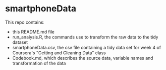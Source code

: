 # smartphoneData
This repo contains:
  - this README.md file
  - run_analysis.R, the commands use to transform the raw data to the tidy dataset
  - smartphoneData.csv, the csv file containing a tidy data set for week 4 of Coursera's "Getting and Cleaning Data" class
  - Codebook.md, which describes the source data, variable names and transformation of the data
